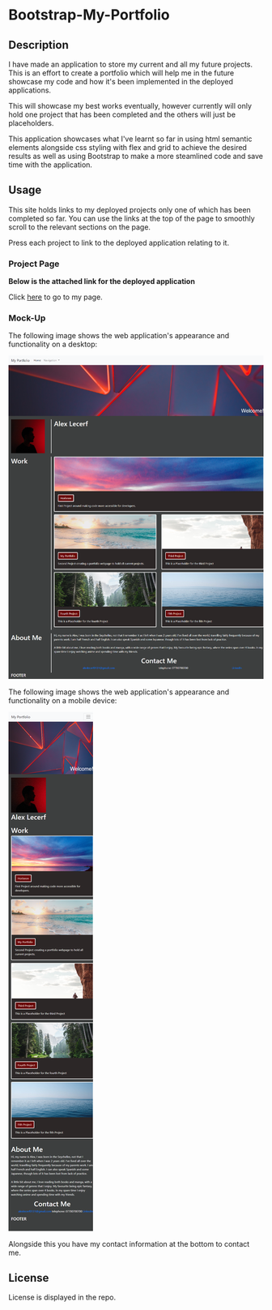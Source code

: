 # Bootstrap-My-Portfolio

## Description

I have made an application to store my current and all my future projects. This is an effort to create a portfolio which will help me in the future showcase my code and how it's been implemented in the deployed applications.

This will showcase my best works eventually, however currently will only hold one project that has been completed and the others will just be placeholders.

This application showcases what I've learnt so far in using html semantic elements alongside css styling with flex and grid to achieve the desired results as well as using Bootstrap to make a more steamlined code and save time with the application.

## Usage

This site holds links to my deployed projects only one of which has been completed so far. You can use the links at the top of the page to smoothly scroll to the relevant sections on the page.

Press each project to link to the deployed application relating to it.

### Project Page

**Below is the attached link for the deployed application**

Click [here](https://alecerf01.github.io/Bootstrap-Portfolio/) to go to my page.

### Mock-Up

The following image shows the web application's appearance and functionality on a desktop:

![My Portfolio webpage includes a header with links and a banner image, and cards with text and images including links to projects](./images/mockup.desktop.png)

The following image shows the web application's appearance and functionality on a mobile device:

![My Portfolio webpage includes a header with links and a banner image, and cards with text and images including links to projects](./images/mockup.mobile.png)

Alongside this you have my contact information at the bottom to contact me.

## License

License is displayed in the repo.